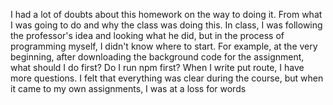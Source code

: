 I had a lot of doubts about this homework on the way to doing it. 
From what I was going to do and why the class was doing this. 
In class, I was following the professor's idea and looking what he did,
but in the process of programming myself, I didn't know where to start.
For example, at the very beginning, after downloading the background code
for the assignment, what should I do first? Do I run npm first? When I write 
put route, I have more questions. I felt that everything was clear during 
the course, but when it came to my own assignments, I was at a loss for words

